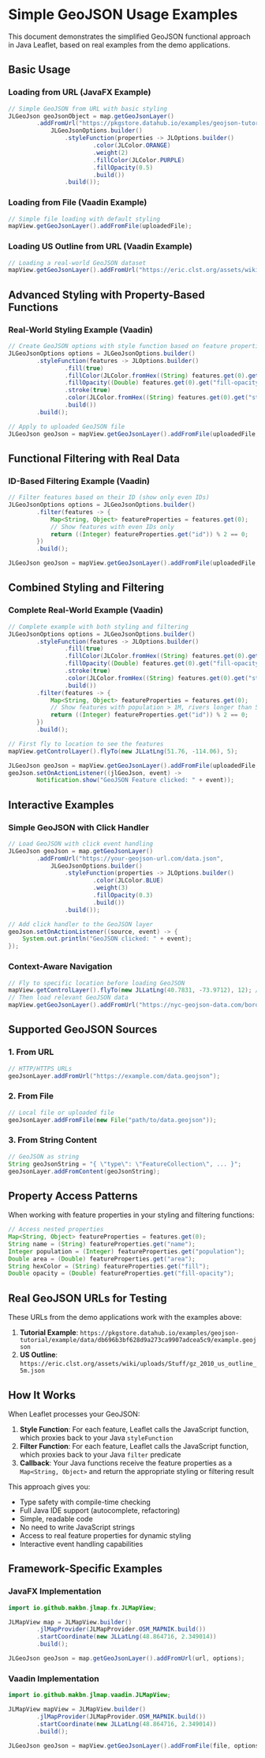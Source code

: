 # Simple GeoJSON Usage Examples

This document demonstrates the simplified GeoJSON functional approach in Java Leaflet, based on real examples from the
demo applications.

## Basic Usage

### Loading from URL (JavaFX Example)

```java
// Simple GeoJSON from URL with basic styling
JLGeoJson geoJsonObject = map.getGeoJsonLayer()
        .addFromUrl("https://pkgstore.datahub.io/examples/geojson-tutorial/example/data/db696b3bf628d9a273ca9907adcea5c9/example.geojson",
            JLGeoJsonOptions.builder()
                .styleFunction(properties -> JLOptions.builder()
                        .color(JLColor.ORANGE)
                        .weight(2)
                        .fillColor(JLColor.PURPLE)
                        .fillOpacity(0.5)
                        .build())
                .build());
```

### Loading from File (Vaadin Example)

```java
// Simple file loading with default styling
mapView.getGeoJsonLayer().addFromFile(uploadedFile);
```

### Loading US Outline from URL (Vaadin Example)

```java
// Loading a real-world GeoJSON dataset
mapView.getGeoJsonLayer().addFromUrl("https://eric.clst.org/assets/wiki/uploads/Stuff/gz_2010_us_outline_5m.json");
```

## Advanced Styling with Property-Based Functions

### Real-World Styling Example (Vaadin)

```java
// Create GeoJSON options with style function based on feature properties
JLGeoJsonOptions options = JLGeoJsonOptions.builder()
        .styleFunction(features -> JLOptions.builder()
                .fill(true)
                .fillColor(JLColor.fromHex((String) features.get(0).get("fill")))
                .fillOpacity((Double) features.get(0).get("fill-opacity"))
                .stroke(true)
                .color(JLColor.fromHex((String) features.get(0).get("stroke")))
                .build())
        .build();

// Apply to uploaded GeoJSON file
JLGeoJson geoJson = mapView.getGeoJsonLayer().addFromFile(uploadedFile, options);
```

## Functional Filtering with Real Data

### ID-Based Filtering Example (Vaadin)

```java
// Filter features based on their ID (show only even IDs)
JLGeoJsonOptions options = JLGeoJsonOptions.builder()
        .filter(features -> {
            Map<String, Object> featureProperties = features.get(0);
            // Show features with even IDs only
            return ((Integer) featureProperties.get("id")) % 2 == 0;
        })
        .build();

JLGeoJson geoJson = mapView.getGeoJsonLayer().addFromFile(uploadedFile, options);
```

## Combined Styling and Filtering

### Complete Real-World Example (Vaadin)

```java
// Complete example with both styling and filtering
JLGeoJsonOptions options = JLGeoJsonOptions.builder()
        .styleFunction(features -> JLOptions.builder()
                .fill(true)
                .fillColor(JLColor.fromHex((String) features.get(0).get("fill")))
                .fillOpacity((Double) features.get(0).get("fill-opacity"))
                .stroke(true)
                .color(JLColor.fromHex((String) features.get(0).get("stroke")))
                .build())
        .filter(features -> {
            Map<String, Object> featureProperties = features.get(0);
            // Show features with population > 1M, rivers longer than 500km, or parks larger than 100 hectares
            return ((Integer) featureProperties.get("id")) % 2 == 0;
        })
        .build();

// First fly to location to see the features
mapView.getControlLayer().flyTo(new JLLatLng(51.76, -114.06), 5);

JLGeoJson geoJson = mapView.getGeoJsonLayer().addFromFile(uploadedFile, options);
geoJson.setOnActionListener((jlGeoJson, event) ->
        Notification.show("GeoJSON Feature clicked: " + event));
```

## Interactive Examples

### Simple GeoJSON with Click Handler

```java
// Load GeoJSON with click event handling
JLGeoJson geoJson = map.getGeoJsonLayer()
        .addFromUrl("https://your-geojson-url.com/data.json",
            JLGeoJsonOptions.builder()
                .styleFunction(properties -> JLOptions.builder()
                        .color(JLColor.BLUE)
                        .weight(3)
                        .fillOpacity(0.3)
                        .build())
                .build());

// Add click handler to the GeoJSON layer
geoJson.setOnActionListener((source, event) -> {
    System.out.println("GeoJSON clicked: " + event);
});
```

### Context-Aware Navigation

```java
// Fly to specific location before loading GeoJSON
mapView.getControlLayer().flyTo(new JLLatLng(40.7831, -73.9712), 12); // NYC
// Then load relevant GeoJSON data
mapView.getGeoJsonLayer().addFromUrl("https://nyc-geojson-data.com/boroughs.json");
```

## Supported GeoJSON Sources

### 1. From URL

```java
// HTTP/HTTPS URLs
geoJsonLayer.addFromUrl("https://example.com/data.geojson");
```

### 2. From File

```java
// Local file or uploaded file
geoJsonLayer.addFromFile(new File("path/to/data.geojson"));
```

### 3. From String Content

```java
// GeoJSON as string
String geoJsonString = "{ \"type\": \"FeatureCollection\", ... }";
geoJsonLayer.addFromContent(geoJsonString);
```

## Property Access Patterns

When working with feature properties in your styling and filtering functions:

```java
// Access nested properties
Map<String, Object> featureProperties = features.get(0);
String name = (String) featureProperties.get("name");
Integer population = (Integer) featureProperties.get("population");
Double area = (Double) featureProperties.get("area");
String hexColor = (String) featureProperties.get("fill");
Double opacity = (Double) featureProperties.get("fill-opacity");
```

## Real GeoJSON URLs for Testing

These URLs from the demo applications work with the examples above:

1. **Tutorial Example**:
   `https://pkgstore.datahub.io/examples/geojson-tutorial/example/data/db696b3bf628d9a273ca9907adcea5c9/example.geojson`
2. **US Outline**: `https://eric.clst.org/assets/wiki/uploads/Stuff/gz_2010_us_outline_5m.json`

## How It Works

When Leaflet processes your GeoJSON:

1. **Style Function**: For each feature, Leaflet calls the JavaScript function, which proxies back to your Java
   `styleFunction`
2. **Filter Function**: For each feature, Leaflet calls the JavaScript function, which proxies back to your Java
   `filter` predicate
3. **Callback**: Your Java functions receive the feature properties as a `Map<String, Object>` and return the
   appropriate styling or filtering result

This approach gives you:

- Type safety with compile-time checking
- Full Java IDE support (autocomplete, refactoring)
- Simple, readable code
- No need to write JavaScript strings
- Access to real feature properties for dynamic styling
- Interactive event handling capabilities

## Framework-Specific Examples

### JavaFX Implementation

```java
import io.github.makbn.jlmap.fx.JLMapView;

JLMapView map = JLMapView.builder()
        .jlMapProvider(JLMapProvider.OSM_MAPNIK.build())
        .startCoordinate(new JLLatLng(48.864716, 2.349014))
        .build();

JLGeoJson geoJson = map.getGeoJsonLayer().addFromUrl(url, options);
```

### Vaadin Implementation

```java
import io.github.makbn.jlmap.vaadin.JLMapView;

JLMapView mapView = JLMapView.builder()
        .jlMapProvider(JLMapProvider.OSM_MAPNIK.build())
        .startCoordinate(new JLLatLng(48.864716, 2.349014))
        .build();

JLGeoJson geoJson = mapView.getGeoJsonLayer().addFromFile(file, options);
```